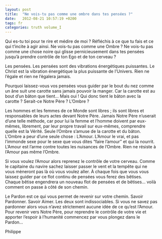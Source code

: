 ```yaml
---
layout: post
title:  "Ne vois-tu pas comme une ombre dans tes pensées ?"
date:   2012-08-21 10:57:19 +0200
tags: fr
categories: truth volume_I
---
```

Qui es-tu toi pour te rire et médire de moi ? Réfléchis à ce que tu fais et ce qui t’incite à agir ainsi. Ne vois-tu pas comme une Ombre ? Ne vois-tu pas comme une chose noire qui glisse pernicieusement dans tes pensées jusqu’à prendre contrôle de ton Ego et de ton cerveau ?

Les pensées. Les pensées sont des vibrations énergétiques puissantes. Le Christ est la vibration énergétique la plus puissante de l’Univers. Rien ne l’égale et rien ne l’égalera jamais.

Pourquoi laissez-vous vos pensées vous guider par le bout du nez comme un âne suit une carotte sans jamais pouvoir la manger. Car la carotte est au bout d’un bâton que tient… Mais oui ! Qui donc tient le bâton avec la carotte ? Serait-ce Notre Père ? L’Ombre ?

Les hommes et les femmes de ce Monde sont libres ; ils sont libres et responsables de leurs actes devant Notre Père. Jamais Notre Père n’userait d’une telle méthode, car pour lui la femme et l’homme doivent par eux-mêmes, librement, par leur propre travail sur eux-mêmes, comprendre quelle est la Vérité. Seule l’Ombre s’amuse de la carotte et du bâton. L’Ombre a peur d’une seule chose : L’Amour. L’Amour le vrai, et pas l’immonde sexe pour le sexe que vous dites “faire l’amour” et qui la nourrit. L’Amour est l’arme contre toutes les nuisances de l’Ombre. Rien ne résiste à l’Amour pas même l’Ombre.

Si vous voulez l’Amour alors reprenez le contrôle de votre cerveau. Comme le capitaine du navire sachez laisser passer le vent et la tempête qui ne vous mèneront pas là où vous voulez aller. À chaque fois que vous vous laissez guider par ce flot continu de pensées vous ferez des bêtises. Chaque bêtise engendrera un nouveau flot de pensées et de bêtises… voilà comment on passe à côté de son chemin.

Le Pardon est ce qui vous permet de revenir sur votre chemin. Savoir Pardonner. Savoir Aimer. Les deux sont indissociables. Si vous ne savez pas pardonner alors vous n’avez strictement aucune idée de ce qu’est l’Amour. Pour revenir vers Notre Père, pour reprendre le contrôle de votre vie et apporter l’espoir à l’humanité commencez par vous plongez dans le Pardon…

Philippe
